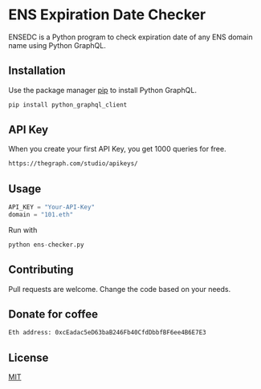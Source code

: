 # ENS Expiration Date Checker

ENSEDC is a Python program to check expiration date of any ENS domain name using Python GraphQL.

## Installation

Use the package manager [pip](https://pip.pypa.io/en/stable/) to install Python GraphQL.

```bash
pip install python_graphql_client
```

## API Key

When you create your first API Key, you get 1000 queries for free.

```bash
https://thegraph.com/studio/apikeys/
```

## Usage

```python
API_KEY = "Your-API-Key"
domain = "101.eth"
```
Run with
```python
python ens-checker.py
```

## Contributing
Pull requests are welcome. Change the code based on your needs.

## Donate for coffee
```bash
Eth address: 0xcEadac5eD63baB246Fb40CfdDbbfBF6ee4B6E7E3
```

## License
[MIT](https://choosealicense.com/licenses/mit/)
